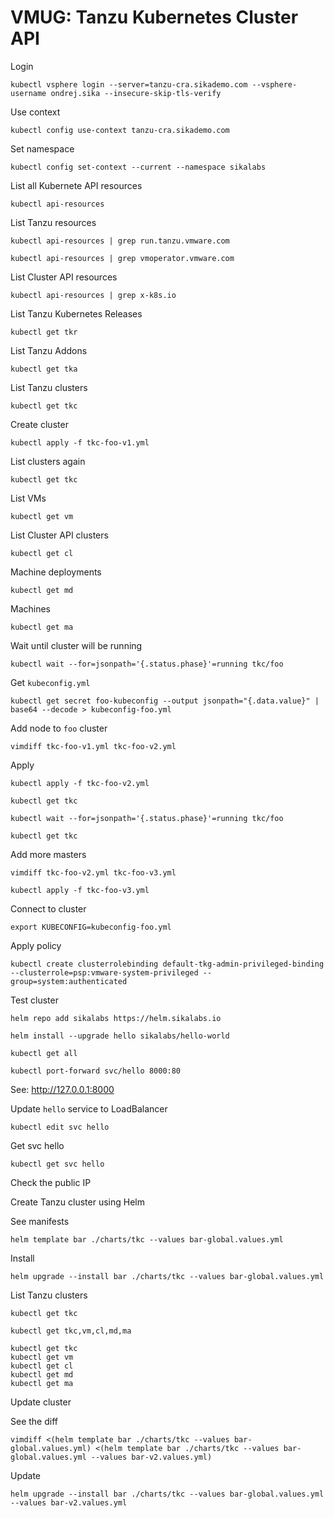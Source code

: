# VMUG: Tanzu Kubernetes Cluster API

Login

```
kubectl vsphere login --server=tanzu-cra.sikademo.com --vsphere-username ondrej.sika --insecure-skip-tls-verify
```

Use context

```
kubectl config use-context tanzu-cra.sikademo.com
```

Set namespace

```
kubectl config set-context --current --namespace sikalabs
```

List all Kubernete API resources

```
kubectl api-resources
```

List Tanzu resources

```
kubectl api-resources | grep run.tanzu.vmware.com
```

```
kubectl api-resources | grep vmoperator.vmware.com
```

List Cluster API resources

```
kubectl api-resources | grep x-k8s.io
```

List Tanzu Kubernetes Releases

```
kubectl get tkr
```

List Tanzu Addons

```
kubectl get tka
```

List Tanzu clusters

```
kubectl get tkc
```

Create cluster

```
kubectl apply -f tkc-foo-v1.yml
```

List clusters again

```
kubectl get tkc
```

List VMs

```
kubectl get vm
```

List Cluster API clusters

```
kubectl get cl
```

Machine deployments

```
kubectl get md
```

Machines

```
kubectl get ma
```

Wait until cluster will be running

```
kubectl wait --for=jsonpath='{.status.phase}'=running tkc/foo
```

Get `kubeconfig.yml`

```
kubectl get secret foo-kubeconfig --output jsonpath="{.data.value}" | base64 --decode > kubeconfig-foo.yml
```

Add node to `foo` cluster

```
vimdiff tkc-foo-v1.yml tkc-foo-v2.yml
```

Apply

```
kubectl apply -f tkc-foo-v2.yml
```

```
kubectl get tkc
```

```
kubectl wait --for=jsonpath='{.status.phase}'=running tkc/foo
```

```
kubectl get tkc
```

Add more masters

```
vimdiff tkc-foo-v2.yml tkc-foo-v3.yml
```

```
kubectl apply -f tkc-foo-v3.yml
```


Connect to cluster

```
export KUBECONFIG=kubeconfig-foo.yml
```

Apply policy

```
kubectl create clusterrolebinding default-tkg-admin-privileged-binding --clusterrole=psp:vmware-system-privileged --group=system:authenticated
```

Test cluster

```
helm repo add sikalabs https://helm.sikalabs.io
```

```
helm install --upgrade hello sikalabs/hello-world
```

```
kubectl get all
```

```
kubectl port-forward svc/hello 8000:80
```

See: http://127.0.0.1:8000

Update `hello` service to LoadBalancer

```
kubectl edit svc hello
```

Get svc hello

```
kubectl get svc hello
```

Check the public IP

Create Tanzu cluster using Helm

See manifests

```
helm template bar ./charts/tkc --values bar-global.values.yml
```

Install

```
helm upgrade --install bar ./charts/tkc --values bar-global.values.yml
```

List Tanzu clusters

```
kubectl get tkc
```

```
kubectl get tkc,vm,cl,md,ma
```

```
kubectl get tkc
kubectl get vm
kubectl get cl
kubectl get md
kubectl get ma
```

Update cluster

See the diff

```
vimdiff <(helm template bar ./charts/tkc --values bar-global.values.yml) <(helm template bar ./charts/tkc --values bar-global.values.yml --values bar-v2.values.yml)
```

Update

```
helm upgrade --install bar ./charts/tkc --values bar-global.values.yml --values bar-v2.values.yml
```
